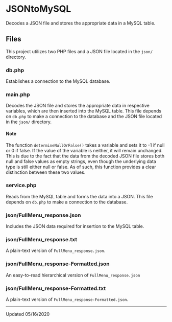 # JSONtoMySQL
Decodes a JSON file and stores the appropriate data in a MySQL table.

## Files
This project utilizes two PHP files and a JSON file located in the `json/` directory.

### db.php
Establishes a connection to the MySQL database.

### main.php
Decodes the JSON file and stores the appropriate data in respective variables, which are then inserted into the MySQL table.  This file depends on `db.php` to make a connection to the database and the JSON file located in the `json/` directory.

#### Note
The function `determineNullOrFalse()` takes a variable and sets it to -1 if null or 0 if false.  If the value of the variable is neither, it will remain unchanged.  This is due to the fact that the data from the decoded JSON file stores both null and false values as empty strings, even though the underlying data type is still either null or false.  As of such, this function provides a clear distinction between these two values.

### service.php
Reads from the MySQL table and forms the data into a JSON.  This file depends on `db.php` to make a connection to the database.

### json/FullMenu_response.json
Includes the JSON data required for insertion to the MySQL table.

### json/FullMenu_response.txt
A plain-text version of `FullMenu_response.json`.

### json/FullMenu_response-Formatted.json
An easy-to-read hierarchical version of `FullMenu_response.json`

### json/FullMenu_response-Formatted.txt
A plain-text version of `FullMenu_response-Formatted.json`.

___

Updated 05/16/2020
